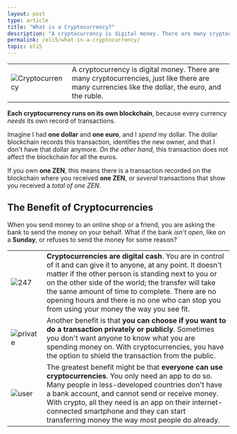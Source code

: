 ```yaml
---
layout: post
type: article
title: "What is a Cryptocurrency?"
description: "A cryptocurrency is digital money. There are many cryptocurrencies, just like there are many currencies like the dollar, the euro, and the peso."
permalink: /eli5/what-is-a-cryptocurrency/
topic: eli5
---
```


<table class="table lead">
    <tr>
        <td class="icon"><img src="{{site.baseurl}}/assets/post_files/eli5/what-is-a-cryptocurrency/CryptoC.jpg" alt="Cryptocurrency"></td>
        <td>
            A cryptocurrency is digital money. There are many cryptocurrencies, just like there are many currencies like the dollar, the euro, and the ruble.
        </td>
    </tr>
</table>

**Each cryptocurrency runs on its own blockchain**, because every currency _needs_ its own record of transactions.

Imagine I had **one dollar** and **one euro**, and I _spend_ my dollar. The dollar blockchain records this transaction, identifies the new owner, and that I don't have that dollar anymore. _On the other hand_, this transaction does not affect the blockchain for all the euros.

If you own **one ZEN**, this means there is a transaction recorded on the blockchain where you received **one ZEN**, or _several_ transactions that show you received a _total of one ZEN_.

## The Benefit of Cryptocurrencies

When you send money to an online shop or a friend, you are asking the bank to send the money on your behalf. What if the bank _isn't open_, like on a **Sunday**, or refuses to send the money for some reason?

<table class="table table-borderless mb-4">
    <tr>
        <td style="width: 65px;"><img src="{{site.baseurl}}/assets/post_files/eli5/what-is-the-benefit-of-cryptocurrencies/247.svg" alt="247"></td>
        <td>
            <strong>Cryptocurrencies are digital cash</strong>. You are in control of it and can give it to anyone, at any point. It doesn't matter if the other person is standing next to you or on the other side of the world; the transfer will take the same amount of time to complete. There are no opening hours and there is no one who can stop you from using your money the way you see fit.
        </td>
    </tr>
    <tr>
        <td><img src="{{site.baseurl}}/assets/post_files/eli5/what-is-the-benefit-of-cryptocurrencies/private.svg" alt="private"></td>
        <td>
            Another benefit is that <strong>you can choose if you want to do a transaction privately or publicly</strong>. Sometimes you don't want anyone to know what you are spending money on. With cryptocurrencies, you have the option to shield the transaction from the public.
        </td>
    </tr>
    <tr>
        <td><img src="{{site.baseurl}}/assets/post_files/eli5/what-is-the-benefit-of-cryptocurrencies/userx.svg" alt="user"></td>
        <td>
            The greatest benefit might be that <strong>everyone can use cryptocurrencies</strong>. You only need an app to do so. Many people in less-developed countries don't have a bank account, and cannot send or receive money. With crypto, all they need is an app on their internet-connected smartphone and they can start transferring money the way most people do already.
        </td>
    </tr>
</table>
